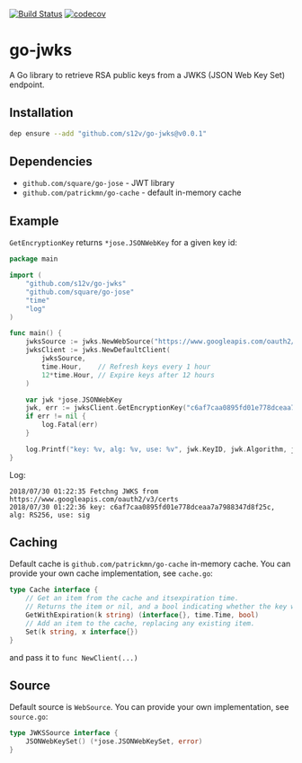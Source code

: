 [![Build Status](https://travis-ci.com/s12v/go-jwks.svg?branch=master)](https://travis-ci.com/s12v/go-jwks)
[![codecov](https://codecov.io/gh/s12v/go-jwks/branch/master/graph/badge.svg)](https://codecov.io/gh/s12v/go-jwks)
# go-jwks

A Go library to retrieve RSA public keys from a JWKS (JSON Web Key Set) endpoint.

## Installation

```bash
dep ensure --add "github.com/s12v/go-jwks@v0.0.1"
```

## Dependencies

 * `github.com/square/go-jose` - JWT library
 * `github.com/patrickmn/go-cache` - default in-memory cache

## Example

`GetEncryptionKey` returns `*jose.JSONWebKey` for a given key id:

```go
package main

import (
	"github.com/s12v/go-jwks"
	"github.com/square/go-jose"
	"time"
	"log"
)

func main() {
	jwksSource := jwks.NewWebSource("https://www.googleapis.com/oauth2/v3/certs")
	jwksClient := jwks.NewDefaultClient(
		jwksSource,
		time.Hour,    // Refresh keys every 1 hour
		12*time.Hour, // Expire keys after 12 hours
	)

	var jwk *jose.JSONWebKey
	jwk, err := jwksClient.GetEncryptionKey("c6af7caa0895fd01e778dceaa7a7988347d8f25c")
	if err != nil {
		log.Fatal(err)
	}

	log.Printf("key: %v, alg: %v, use: %v", jwk.KeyID, jwk.Algorithm, jwk.Use)
}
```

Log:

```
2018/07/30 01:22:35 Fetchng JWKS from https://www.googleapis.com/oauth2/v3/certs
2018/07/30 01:22:36 key: c6af7caa0895fd01e778dceaa7a7988347d8f25c, alg: RS256, use: sig
```

## Caching

Default cache is `github.com/patrickmn/go-cache` in-memory cache.
You can provide your own cache implementation, see `cache.go`:

```go
type Cache interface {
	// Get an item from the cache and itsexpiration time.
	// Returns the item or nil, and a bool indicating whether the key was found
	GetWithExpiration(k string) (interface{}, time.Time, bool)
	// Add an item to the cache, replacing any existing item.
	Set(k string, x interface{})
}
```

and pass it to `func NewClient(...)`

## Source

Default source is `WebSource`. You can provide your own implementation, see `source.go`:

```go
type JWKSSource interface {
	JSONWebKeySet() (*jose.JSONWebKeySet, error)
}
```
